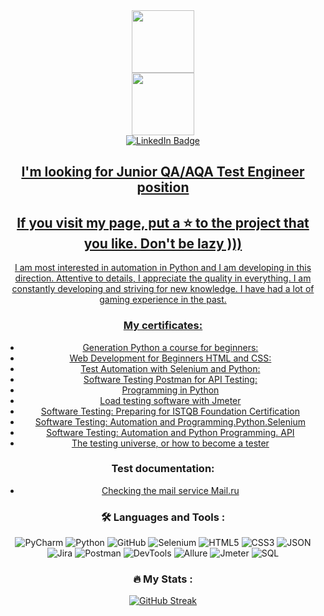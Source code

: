 

<div id="header" align="center">
  <img src="https://giphy.com/clips/originals-cyber-sci-fi-cyberface-sweInTtBnNOC8v3R9b" width="100"/>
<div id="header" align="center">
  <img src="https://media.giphy.com/media/M9gbBd9nbDrOTu1Mqx/giphy.gif" width="100"/>
  <div id="badges">
  <a href="https://www.linkedin.com/in/lambotik/">
    <img src="https://img.shields.io/badge/LinkedIn-blue?style=for-the-badge&logo=linkedin&logoColor=white" alt="LinkedIn Badge"/>
</div>

<img src="https://komarev.com/ghpvc/?username=lambotik&style=flat-square&color=blue" alt=""/>

## I'm looking for Junior QA/AQA Test Engineer position
## If you visit my page, put a ⭐ to the project that you like. Don't be lazy ))) 
    
I am most interested in automation in Python and I am developing in this direction. Attentive to details, I appreciate the quality in everything. I am constantly developing and striving for new knowledge. I have had a lot of gaming experience in the past.    


### My certificates:
- [Generation Python a course for beginners:](https://stepik.org/cert/1165429)
- [Web Development for Beginners HTML and CSS:](https://stepik.org/cert/1436844)
- [Test Automation with Selenium and Python:](https://stepik.org/cert/1471860)
- [Software Testing Postman for API Testing:](https://stepik.org/cert/1670603)
- [Programming in Python](https://stepik.org/cert/1566540)
- [Load testing software with Jmeter](https://drive.google.com/file/d/195E_SwXuM6i6fRQuHCrQ4yXhg6li2mBL/view?usp=share_link)
- [Software Testing: Preparing for ISTQB Foundation Certification](https://stepik.org/cert/1938527)
- [Software Testing: Automation and Programming.Python.Selenium](https://stepik.org/cert/1924453)
- [Software Testing: Automation and Python Programming. API](https://stepik.org/cert/2010928)
- [The testing universe, or how to become a tester](https://stepik.org/cert/2019000)

### Test documentation:
- [Checking the mail service Mail.ru](https://docs.google.com/spreadsheets/d/1IoD-eYXth18YQuJX2JLjXADJhmYKnxmEeGO8kTmifmU/edit?usp=sharing)    


### :hammer_and_wrench: Languages and Tools :

![PyCharm](https://img.shields.io/badge/-PyCharm-090909?style=plastic&logo=PyCharm&logoColor=47C5FB)
![Python](https://img.shields.io/badge/-Python-090909?style=plastic&logo=Python&logoColor=47C5FB)
![GitHub](https://img.shields.io/badge/-GitHub-090909?style=plastic&logo=GitHub&logoColor=47C5FB)
![Selenium](https://img.shields.io/badge/-Selenium-090909?style=plastic&logo=Selenium&logoColor=47C5FB)
![HTML5](https://img.shields.io/badge/-HTML5-090909?style=plastic&logo=HTML5&logoColor=47C5FB)
![CSS3](https://img.shields.io/badge/-CSS3-090909?style=plastic&logo=CSS3&logoColor=47C5FB)
![JSON](https://img.shields.io/badge/-JSON-090909?style=plastic&logo=JSON&logoColor=47C5FB)
![Jira](https://img.shields.io/badge/-Jira-090909?style=plastic&logo=Jira&logoColor=47C5FB)
![Postman](https://img.shields.io/badge/-Postman-090909?style=plastic&logo=Postman&logoColor=47C5FB)
![DevTools](https://img.shields.io/badge/-DevTools-090909?style=plastic&logo=DevTools&logoColor=47C5FB)
![Allure](https://img.shields.io/badge/-Allure-090909?style=plastic&logo=AppacheAllure&logoColor=47C5FB)
![Jmeter](https://img.shields.io/badge/-Jmeter-090909?style=plastic&logo=Appache&logoColor=47C5FB)
![SQL](https://img.shields.io/badge/-SQL-090909?style=plastic&logo=SQL&logoColor=47C5FB)



### :fire: My Stats :

[![GitHub Streak](http://github-readme-streak-stats.herokuapp.com?user=lambotik&theme=dark&border_radius=10&date_format=j%20M%5B%20Y%5D&mode=weekly)](https://git.io/streak-stats)



